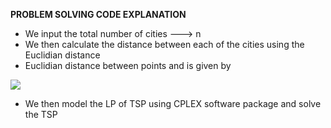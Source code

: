 
<b>PROBLEM SOLVING CODE EXPLANATION</b>

- We input the total number of cities --->  n 
- We then calculate the distance between each of the cities using the Euclidian distance 
- Euclidian distance between points   and   is given by 

<img src="https://cloud.githubusercontent.com/assets/14101008/11611644/4315478e-9b95-11e5-9cd7-74f4e7b7f2fb.PNG"></img>

- We then model the LP of TSP using CPLEX software package and solve the TSP
